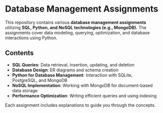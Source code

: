 # Database Management Assignments

This repository contains various **database management assignments** utilizing **SQL, Python, and NoSQL technologies (e.g., MongoDB).** The assignments cover data modeling, querying, optimization, and database interactions using Python.

## Contents

- **SQL Queries**: Data retrieval, insertion, updating, and deletion  
- **Database Design**: ER diagrams and schema creation  
- **Python for Database Management**: Interaction with SQLite, PostgreSQL, and MongoDB  
- **NoSQL Implementation**: Working with MongoDB for document-based data storage  
- **Performance Optimization**: Writing efficient queries and using indexing  


Each assignment includes explanations to guide you through the concepts.
